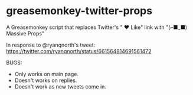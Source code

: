 # greasemonkey-twitter-props
A Greasemonkey script that replaces Twitter's " ♥ Like" link with "(⌐■_■) Massive Props"

In response to @ryanqnorth's tweet: https://twitter.com/ryanqnorth/status/661564814691561472

BUGS:
- Only works on main page.
- Doesn't works on replies.
- Doesn't work as new tweets come in.

